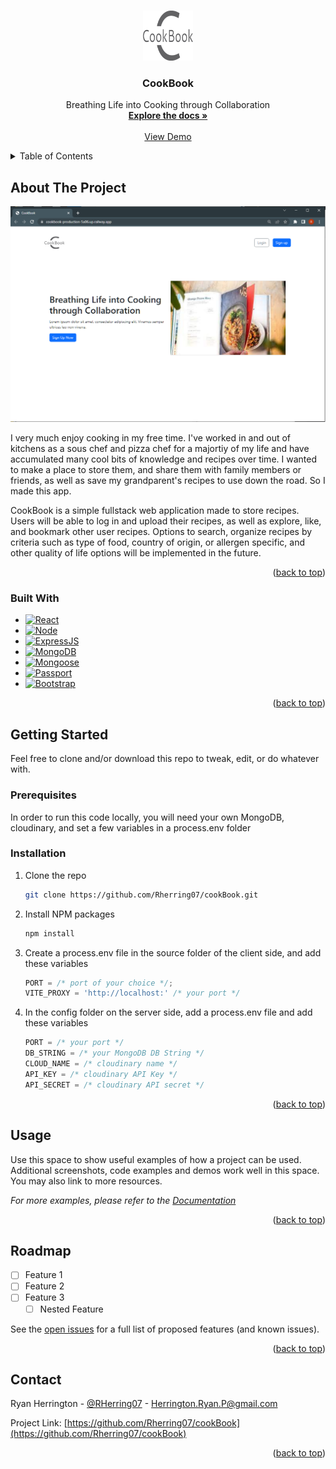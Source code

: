 <!-- Improved compatibility of back to top link: See: https://github.com/othneildrew/Best-README-Template/pull/73 -->
<a name="readme-top"></a>
<!--
*** Thanks for checking out the Best-README-Template. If you have a suggestion
*** that would make this better, please fork the repo and create a pull request
*** or simply open an issue with the tag "enhancement".
*** Don't forget to give the project a star!
*** Thanks again! Now go create something AMAZING! :D
-->



<!-- PROJECT SHIELDS -->
<!--
*** I'm using markdown "reference style" links for readability.
*** Reference links are enclosed in brackets [ ] instead of parentheses ( ).
*** See the bottom of this document for the declaration of the reference variables
*** for contributors-url, forks-url, etc. This is an optional, concise syntax you may use.
*** https://www.markdownguide.org/basic-syntax/#reference-style-links
-->


<!-- PROJECT LOGO -->
<br />
<div align="center">
  <a href="https://github.com/github_username/repo_name">
    <img src="./client/src/partials/Header/images/logo.svg" alt="Logo" width="80" height="80">
  </a>

<h3 align="center">CookBook</h3>

  <p align="center">
    Breathing Life into Cooking through Collaboration
    <br />
    <a href="https://github.com/Rherring07/cookBook"><strong>Explore the docs »</strong></a>
    <br />
    <br />
    <a href="https://cookbook-production-5a06.up.railway.app/">View Demo</a>
  </p>
</div>



<!-- TABLE OF CONTENTS -->
<details>
  <summary>Table of Contents</summary>
  <ol>
    <li>
      <a href="#about-the-project">About The Project</a>
      <ul>
        <li><a href="#built-with">Built With</a></li>
      </ul>
    </li>
    <li>
      <a href="#getting-started">Getting Started</a>
      <ul>
        <li><a href="#prerequisites">Prerequisites</a></li>
        <li><a href="#installation">Installation</a></li>
      </ul>
    </li>
    <li><a href="#usage">Usage</a></li>
    <li><a href="#roadmap">Roadmap</a></li>
    <li><a href="#contributing">Contributing</a></li>
    <li><a href="#license">License</a></li>
    <li><a href="#contact">Contact</a></li>
    <li><a href="#acknowledgments">Acknowledgments</a></li>
  </ol>
</details>



<!-- ABOUT THE PROJECT -->
## About The Project

[![Product Name Screen Shot][product-screenshot]](https://example.com)
 
 I very much enjoy cooking in my free time. I've worked in and out of kitchens as a sous chef and pizza chef for a majortiy of my life
 and have accumulated many cool bits of knowledge and recipes over time. I wanted to make a place to store them, and share them with
 family members or friends, as well as save my grandparent's recipes to use down the road. So I made this app.
 
 CookBook is a simple fullstack web application made to store recipes. Users will be able to log in and upload their recipes, as well as 
 explore, like, and bookmark other user recipes. Options to search, organize recipes by criteria such as type of food, country of origin, or 
 allergen specific, and other quality of life options will be implemented in the future.

<p align="right">(<a href="#readme-top">back to top</a>)</p>



### Built With

* [![React][React.js]][React-url]
* [![Node][Node]][Node-url]
* [![ExpressJS][ExpressJS]][ExpressJS-url]
* [![MongoDB][MongoDB]][MongoDB-url]
* [![Mongoose][Mongoose]][Mongoose-url]
* [![Passport][Passport]][Passport-url]
* [![Bootstrap][Bootstrap.com]][Bootstrap-url]


<p align="right">(<a href="#readme-top">back to top</a>)</p>



<!-- GETTING STARTED -->
## Getting Started

Feel free to clone and/or download this repo to tweak, edit, or do whatever with. 

### Prerequisites

In order to run this code locally, you will need your own MongoDB, cloudinary, and set a few 
variables in a process.env folder

### Installation

1. Clone the repo
   ```sh
   git clone https://github.com/Rherring07/cookBook.git
   ```
2. Install NPM packages
   ```sh
   npm install
   ```
3. Create a process.env file in the source folder of the client side, and add these variables
   ```js
   PORT = /* port of your choice */;
   VITE_PROXY = 'http://localhost:' /* your port */
   ```
4. In the config folder on the server side, add a process.env file and add these variables
   ```js
   PORT = /* your port */
   DB_STRING = /* your MongoDB DB String */
   CLOUD_NAME = /* cloudinary name */
   API_KEY = /* cloudinary API Key */
   API_SECRET = /* cloudinary API secret */
   ```
<p align="right">(<a href="#readme-top">back to top</a>)</p>



<!-- USAGE EXAMPLES -->
## Usage

Use this space to show useful examples of how a project can be used. Additional screenshots, code examples and demos work well in this space. You may also link to more resources.

_For more examples, please refer to the [Documentation](https://example.com)_

<p align="right">(<a href="#readme-top">back to top</a>)</p>



<!-- ROADMAP -->
## Roadmap

- [ ] Feature 1
- [ ] Feature 2
- [ ] Feature 3
    - [ ] Nested Feature

See the [open issues](https://github.com/github_username/repo_name/issues) for a full list of proposed features (and known issues).

<p align="right">(<a href="#readme-top">back to top</a>)</p>


<!-- CONTACT -->
## Contact

Ryan Herrington - [@RHerring07](https://twitter.com/Rherring07) - Herrington.Ryan.P@gmail.com

Project Link: [https://github.com/Rherring07/cookBook](https://github.com/Rherring07/cookBook)

<p align="right">(<a href="#readme-top">back to top</a>)</p>




<!-- MARKDOWN LINKS & IMAGES -->
<!-- https://www.markdownguide.org/basic-syntax/#reference-style-links -->

[linkedin-shield]: https://img.shields.io/badge/-LinkedIn-black.svg?style=for-the-badge&logo=linkedin&colorB=555
[linkedin-url]: https://linkedin.com/in/Rherring07
[product-screenshot]: images/cookBookCapture.png
[React.js]: https://img.shields.io/badge/React-20232A?style=for-the-badge&logo=react&logoColor=61DAFB
[React-url]: https://reactjs.org/
[Bootstrap.com]: https://img.shields.io/badge/Bootstrap-563D7C?style=for-the-badge&logo=bootstrap&logoColor=white
[Bootstrap-url]: https://getbootstrap.com
[ExpressJS]: https://img.shields.io/badge/ExpressJS-0769AD?style=for-the-badge&logo=express&logoColor=white
[ExpressJS-url]: https://expressjs.com
[Node]: https://img.shields.io/badge/Node-FF2D20?style=for-the-badge&logo=node&logoColor=white
[Node-url]: https://nodejs.org/
[MongoDB]: https://img.shields.io/badge/MongoDB-4A4A55?style=for-the-badge&logo=mongoDB&logoColor=FF3E00
[MongoDB-url]: https://www.mongodb.com/
[Mongoose]: https://img.shields.io/badge/Mongoose-DD0031?style=for-the-badge&logo=mongoose&logoColor=white
[Mongoose-url]: https://mongoosejs.com/
[Passport]: https://img.shields.io/badge/Passport-35495E?style=for-the-badge&logo=passport&logoColor=4FC08D
[Passport-url]: https://www.passportjs.org/
